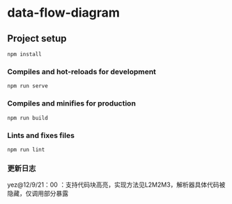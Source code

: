 # data-flow-diagram

## Project setup
```
npm install
```

### Compiles and hot-reloads for development
```
npm run serve
```

### Compiles and minifies for production
```
npm run build
```

### Lints and fixes files
```
npm run lint
```

### 更新日志
yez@12/9/21：00 ：支持代码块高亮，实现方法见L2M2M3，解析器具体代码被隐藏，仅调用部分暴露
